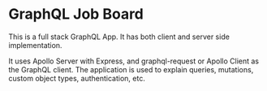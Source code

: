 # GraphQL Job Board

This is a full stack GraphQL App. It has both client and server side implementation.

It uses Apollo Server with Express, and graphql-request or Apollo Client as the GraphQL client. The application is used to explain queries, mutations, custom object types, authentication, etc.
